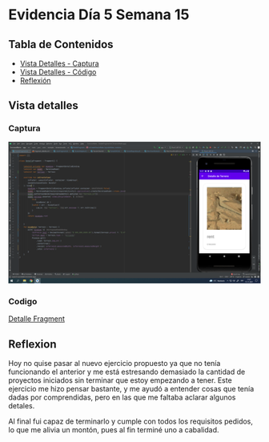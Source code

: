 # Evidencia Día 5 Semana 15 
## Tabla de Contenidos
- [Vista Detalles - Captura](#captura)
- [Vista Detalles - Código](#codigo)
- [Reflexión](#reflexion)
## Vista detalles
### Captura
![captura-pantalla-detalle](https://raw.githubusercontent.com/SebaFarias/DESARROLLO-DE-APLICACIONES-MOVILES-ANDROID-KOTLIN/master/evidencias/12-11-2021/Captura.png)
### Codigo
[Detalle Fragment](https://github.com/SebaFarias/DESARROLLO-DE-APLICACIONES-MOVILES-ANDROID-KOTLIN/blob/master/TerrenosMarte/app/src/main/java/com/example/terrenosmarte/ui/DetalleFragment.kt)
## Reflexion
Hoy no quise pasar al nuevo ejercicio propuesto ya que no tenía funcionando el anterior y me está estresando demasiado la cantidad de proyectos iniciados sin terminar que estoy empezando a tener. Este ejercicio me hizo pensar bastante, y me ayudó a entender cosas que tenía dadas por comprendidas, pero en las que me faltaba aclarar algunos detales.

Al final fui capaz de terminarlo y cumple con todos los requisitos pedidos, lo que me alivia un montón, pues al fin terminé uno a cabalidad.
